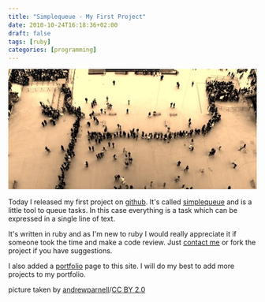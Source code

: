 ```yaml
---
title: "Simplequeue - My First Project"
date: 2010-10-24T16:18:36+02:00
draft: false
tags: [ruby]
categories: [programming]
---
```


![queue](header.jpg)

Today I released my first project on [github](http://github.com/leifg/simplequeue). It's called [simplequeue](http://github.com/leifg/simplequeue) and is a little tool to queue tasks. In this case everything is a task which can be expressed in a single line of text.

It's written in ruby and as I'm new to ruby I would really appreciate it if someone took the time and make a code review. Just [contact me](http://grepthepipe.com/contact.html) or fork the project if you have suggestions.

I also added a [portfolio](http://grepthepipe.com/portfolio.html) page to this site. I will do my best to add more projects to my portfolio.

picture taken by [andrewparnell](http://www.flickr.com/photos/andrewparnell/315009749/)/[CC BY 2.0](http://creativecommons.org/licenses/by/2.0/)
